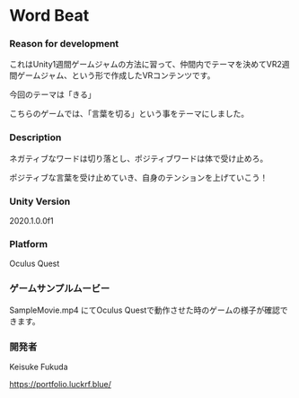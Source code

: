 
# Word Beat

### Reason for development
これはUnity1週間ゲームジャムの方法に習って、仲間内でテーマを決めてVR2週間ゲームジャム、という形で作成したVRコンテンツです。

今回のテーマは「きる」

こちらのゲームでは、「言葉を切る」という事をテーマにしました。

### Description
ネガティブなワードは切り落とし、ポジティブワードは体で受け止めろ。

ポジティブな言葉を受け止めていき、自身のテンションを上げていこう！

### Unity Version
2020.1.0.0f1

### Platform
Oculus Quest

### ゲームサンプルムービー
SampleMovie.mp4 にてOculus Questで動作させた時のゲームの様子が確認できます。

### 開発者
Keisuke Fukuda

https://portfolio.luckrf.blue/
